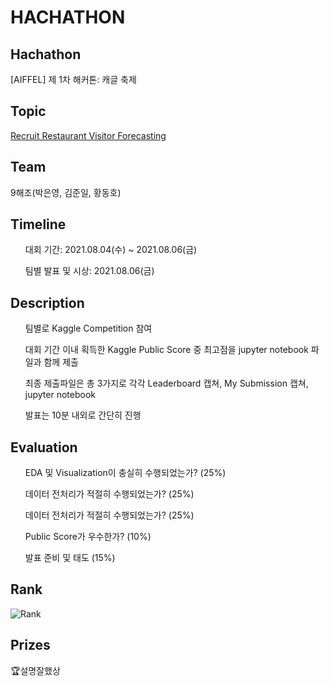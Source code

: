 # HACHATHON


## Hachathon
[AIFFEL] 제 1차 해커톤: 캐글 축제

## Topic
[Recruit Restaurant Visitor Forecasting](https://www.kaggle.com/c/recruit-restaurant-visitor-forecasting)

## Team
9해조(박은영, 김준일, 황동호)

## Timeline
<ul>대회 기간: 2021.08.04(수) ~ 2021.08.06(금) </ul><ul>팀별 발표 및 시상: 2021.08.06(금)</ul>

## Description
<ul>팀별로 Kaggle Competition 참여 </ul> <ul> 대회 기간 이내 획득한 Kaggle Public Score 중 최고점을 jupyter notebook 파일과 함께 제출 </ul><ul> 최종 제출파일은 총 3가지로 각각 Leaderboard 캡쳐, My Submission 캡쳐, jupyter notebook</ul><ul> 발표는 10분 내외로 간단히 진행</ul>

## Evaluation
<ul> EDA 및 Visualization이 충실히 수행되었는가? (25%)</ul> <ul> 데이터 전처리가 적절히 수행되었는가? (25%)</ul> <ul> 데이터 전처리가 적절히 수행되었는가? (25%)</ul> <ul> Public Score가 우수한가? (10%)</ul> <ul> 발표 준비 및 태도 (15%)</ul>

## Rank
![Rank](https://github.com/p2yeong/AIFFEL_1st_Hachathon/blob/main/hackathon_1st/submission_score.png)

## Prizes
🏆설명잘했상
